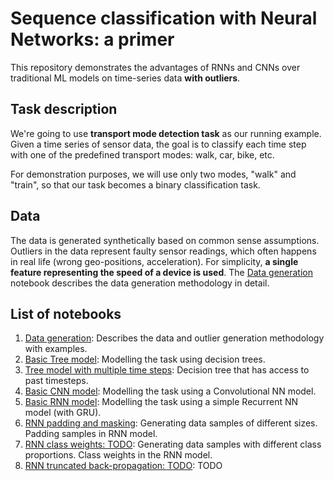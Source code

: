 # Sequence classification with Neural Networks: a primer

This repository demonstrates the advantages of RNNs and CNNs over traditional ML models on time-series data **with outliers**.

## Task description
We're going to use **transport mode detection task** as our running example.
Given a time series of sensor data, the goal is to classify each time step with one of the predefined transport modes: walk, car, bike, etc.

For demonstration purposes, we will use only two modes, "walk" and "train", so that our task becomes a binary classification task.

## Data
The data is generated synthetically based on common sense assumptions. Outliers in the data represent faulty sensor readings, which often happens in real life (wrong geo-positions, acceleration).
For simplicity, **a single feature representing the speed of a device is used**.
The [Data generation](rnnprimer/Data%20generation.ipynb) notebook describes the data generation methodology in detail.

## List of notebooks
1. [Data generation](https://nbviewer.jupyter.org/github/dragoon/rnn-primer/blob/master/tmdprimer/Data%20generation.ipynb): Describes the data and outlier generation methodology with examples.
2. [Basic Tree model](https://nbviewer.jupyter.org/github/dragoon/rnn-primer/blob/master/tmdprimer/Tree%20model.ipynb): Modelling the task using decision trees.
3. [Tree model with multiple time steps](https://nbviewer.jupyter.org/github/dragoon/rnn-primer/blob/master/tmdprimer/Tree%20model%20advanced.ipynb): Decision tree that has access to past timesteps.
4. [Basic CNN model](https://nbviewer.jupyter.org/github/dragoon/rnn-primer/blob/master/tmdprimer/CNN%20Basics.ipynb):  Modelling the task using a Convolutional NN model.
5. [Basic RNN model](https://nbviewer.jupyter.org/github/dragoon/rnn-primer/blob/master/tmdprimer/RNN%20Basics.ipynb): Modelling the task using a simple Recurrent NN model (with GRU).
6. [RNN padding and masking](https://nbviewer.jupyter.org/github/dragoon/rnn-primer/blob/master/tmdprimer/RNN%20padding%20and%20masking.ipynb): Generating data samples of different sizes. Padding samples in RNN model.
7. [RNN class weights: TODO](https://nbviewer.jupyter.org/github/dragoon/rnn-primer/blob/master/tmdprimer/RNN%20class%20weights.ipynb): Generating data samples with different class proportions. Class weights in the RNN model.
8. [RNN truncated back-propagation: TODO](https://nbviewer.jupyter.org/github/dragoon/rnn-primer/blob/master/tmdprimer/RNN%20TBTT.ipynb): TODO
